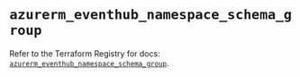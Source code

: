 # `azurerm_eventhub_namespace_schema_group`

Refer to the Terraform Registry for docs: [`azurerm_eventhub_namespace_schema_group`](https://registry.terraform.io/providers/hashicorp/azurerm/4.29.0/docs/resources/eventhub_namespace_schema_group).
